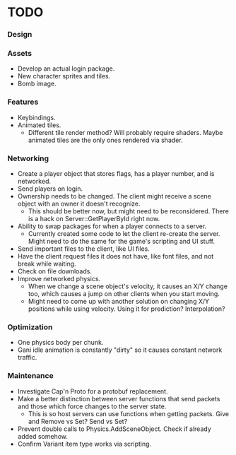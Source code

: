 # TODO

### Design



### Assets

- Develop an actual login package.
- New character sprites and tiles.
- Bomb image.

### Features

- Keybindings.
- Animated tiles.
	- Different tile render method?  Will probably require shaders.  Maybe animated tiles are the only ones rendered via shader.

### Networking

- Create a player object that stores flags, has a player number, and is networked.
- Send players on login.
- Ownership needs to be changed. The client might receive a scene object with an owner it doesn't recognize.
	- This should be better now, but might need to be reconsidered.  There is a hack on Server::GetPlayerById right now.
- Ability to swap packages for when a player connects to a server.
    - Currently created some code to let the client re-create the server.  Might need to do the same for the game's scripting and UI stuff.
- Send important files to the client, like UI files.
- Have the client request files it does not have, like font files, and not break while waiting.
- Check on file downloads.
- Improve networked physics.
	- When we change a scene object's velocity, it causes an X/Y change too, which causes a jump on other clients when you start moving.
	- Might need to come up with another solution on changing X/Y positions while using velocity.  Using it for prediction?  Interpolation?

### Optimization

- One physics body per chunk.
- Gani idle animation is constantly "dirty" so it causes constant network traffic.

### Maintenance

- Investigate Cap'n Proto for a protobuf replacement.
- Make a better distinction between server functions that send packets and those which force changes to the server state.
	- This is so host servers can use functions when getting packets.  Give and Remove vs Set?  Send vs Set?
- Prevent double calls to Physics.AddSceneObject.  Check if already added somehow.
- Confirm Variant item type works via scripting.
